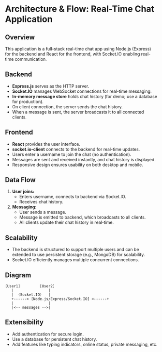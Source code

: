 # Architecture & Flow: Real-Time Chat Application

## Overview
This application is a full-stack real-time chat app using Node.js (Express) for the backend and React for the frontend, with Socket.IO enabling real-time communication.

## Backend
- **Express.js** serves as the HTTP server.
- **Socket.IO** manages WebSocket connections for real-time messaging.
- **In-memory message store** holds chat history (for demo; use a database for production).
- On client connection, the server sends the chat history.
- When a message is sent, the server broadcasts it to all connected clients.

## Frontend
- **React** provides the user interface.
- **socket.io-client** connects to the backend for real-time updates.
- Users enter a username to join the chat (no authentication).
- Messages are sent and received instantly, and chat history is displayed.
- Responsive design ensures usability on both desktop and mobile.

## Data Flow
1. **User joins:**
   - Enters username, connects to backend via Socket.IO.
   - Receives chat history.
2. **Messaging:**
   - User sends a message.
   - Message is emitted to backend, which broadcasts to all clients.
   - All clients update their chat history in real-time.

## Scalability
- The backend is structured to support multiple users and can be extended to use persistent storage (e.g., MongoDB) for scalability.
- Socket.IO efficiently manages multiple concurrent connections.

## Diagram
```
[User1]         [User2]
   |                |
   |  (Socket.IO)   |
   +------> [Node.js/Express/Socket.IO] <------+
   |                |
   |<-- messages -->|
```

## Extensibility
- Add authentication for secure login.
- Use a database for persistent chat history.
- Add features like typing indicators, online status, private messaging, etc. 
